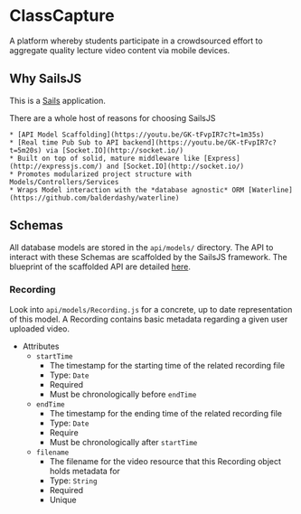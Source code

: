 # ClassCapture
A platform whereby students participate in a crowdsourced effort to aggregate quality lecture video content via mobile devices.

## Why SailsJS
This is a [Sails](http://sailsjs.org) application.

There are a whole host of reasons for choosing SailsJS

	* [API Model Scaffolding](https://youtu.be/GK-tFvpIR7c?t=1m35s)
	* [Real time Pub Sub to API backend](https://youtu.be/GK-tFvpIR7c?t=5m20s) via [Socket.IO](http://socket.io/)
	* Built on top of solid, mature middleware like [Express](http://expressjs.com/) and [Socket.IO](http://socket.io/)
	* Promotes modularized project structure with Models/Controllers/Services
	* Wraps Model interaction with the *database agnostic* ORM [Waterline](https://github.com/balderdashy/waterline)
	
## Schemas
All database models are stored in the `api/models/` directory.
The API to interact with these Schemas are scaffolded by the SailsJS framework.
The blueprint of the scaffolded API are detailed [here](http://sailsjs.org/documentation/reference/blueprint-api).

### Recording
Look into `api/models/Recording.js` for a concrete, up to date representation of this model. A Recording contains basic metadata regarding a given user uploaded video.

- Attributes
	- `startTime`
		- The timestamp for the starting time of the related recording file
		- Type: `Date`
		- Required
		- Must be chronologically before `endTime`
	- `endTime`
		- The timestamp for the ending time of the related recording file
		- Type: `Date`
		- Require
		- Must be chronologically after `startTime`
	- `filename`
		- The filename for the video resource that this Recording object holds metadata for
		- Type: `String`
		- Required
		- Unique
